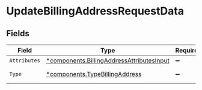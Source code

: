 # UpdateBillingAddressRequestData


## Fields

| Field                                                                                             | Type                                                                                              | Required                                                                                          | Description                                                                                       |
| ------------------------------------------------------------------------------------------------- | ------------------------------------------------------------------------------------------------- | ------------------------------------------------------------------------------------------------- | ------------------------------------------------------------------------------------------------- |
| `Attributes`                                                                                      | [*components.BillingAddressAttributesInput](../../models/shared/billingaddressattributesinput.md) | :heavy_minus_sign:                                                                                | N/A                                                                                               |
| `Type`                                                                                            | [*components.TypeBillingAddress](../../models/shared/typebillingaddress.md)                       | :heavy_minus_sign:                                                                                | Resource type                                                                                     |